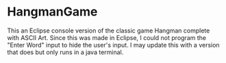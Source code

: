 # HangmanGame
This an Eclipse console version of the classic game Hangman complete with ASCII Art. Since this was made in Eclipse, I could not program the "Enter Word" input to hide the user's input. I may update this with a version that does but only runs in a java terminal.
